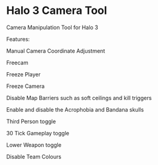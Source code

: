 # Halo 3 Camera Tool

Camera Manipulation Tool for Halo 3


Features:


Manual Camera Coordinate Adjustment

Freecam

Freeze Player

Freeze Camera

Disable Map Barriers such as soft ceilings and kill triggers

Enable and disable the Acrophobia and Bandana skulls

Third Person toggle

30 Tick Gameplay toggle

Lower Weapon toggle

Disable Team Colours

